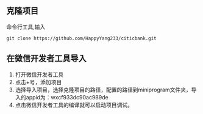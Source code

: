 ## 克隆项目
命令行工具,输入
```
git clone https://github.com/HappyYang233/citicbank.git

```
## 在微信开发者工具导入
1. 打开微信开发者工具
2. 点击+号，添加项目
3. 选择导入项目，选择克隆项目的路径，配置的路径到miniprogram文件夹，导入的appid为：wxcf933dc90ac989de
4. 点击微信开发者工具的编译就可以启动项目调试。



